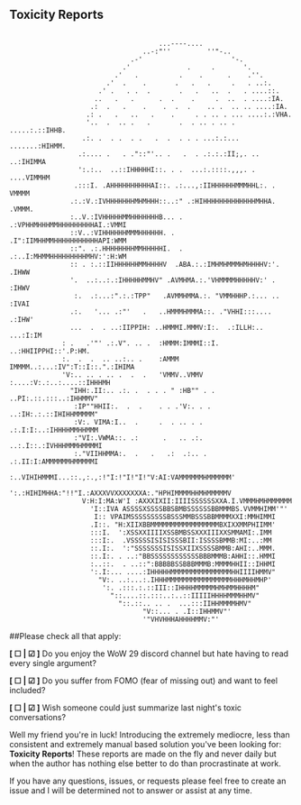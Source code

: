 ## Toxicity Reports
```

                                     ...----....
                                 ..-:"''         ''"-..
                              .-'                      '-.
                            .'              .     .       '.
                          .'   .          .    .      .    .''.
                        .'  .    .       .   .   .     .   . ..:.
                      .' .   . .  .       .   .   ..  .   . ....::.
                     ..   .   .      .  .    .     .  ..  . ....:IA.
                    .:  .   .    .    .  .  .    .. .  .. .. ....:IA.
                   .: .   .   ..   .    .     . . .. . ... ....:.:VHA.
                   '..  .  .. .   .       .  . .. . .. . .....:.::IHHB.
                  .:. .  . .  . .   .  .  . . . ...:.:... .......:HIHMM.
                 .:.... .   . ."::"'.. .   .  . .:.:.:II;,. .. ..:IHIMMA
                 ':.:..  ..::IHHHHHI::. . .  ...:.::::.,,,. . ....VIMMHM
                .:::I. .AHHHHHHHHHHAI::. .:...,:IIHHHHHHMMMHHL:. . VMMMM
               .:.:V.:IVHHHHHHHMHMHHH::..:" .:HIHHHHHHHHHHHHHMHHA. .VMMM.
               :..V.:IVHHHHHMMHHHHHHHB... . .:VPHHMHHHMMHHHHHHHHHAI.:VMMI
               ::V..:VIHHHHHHMMMHHHHHH. .   .I":IIMHHMMHHHHHHHHHHHAPI:WMM
               ::". .:.HHHHHHHHMMHHHHHI.  . .:..I:MHMMHHHHHHHHHMHV:':H:WM
               :: . :.::IIHHHHHHMMHHHHV  .ABA.:.:IMHMHMMMHMHHHHV:'. .IHWW
               '.  ..:..:.:IHHHHHMMHV" .AVMHMA.:.'VHMMMMHHHHHV:' .  :IHWV
                :.  .:...:".:.:TPP"   .AVMMHMMA.:. "VMMHHHP.:... .. :IVAI
               .:.   '... .:"'   .   ..HMMMHMMMA::. ."VHHI:::....  .:IHW'
               ...  .  . ..:IIPPIH: ..HMMMI.MMMV:I:.  .:ILLH:.. ...:I:IM
             : .   .'"' .:.V". .. .  :HMMM:IMMMI::I. ..:HHIIPPHI::'.P:HM.
             :.  .  .  .. ..:.. .    :AMMM IMMMM..:...:IV":T::I::.".:IHIMA
             'V:.. .. . .. .  .  .   'VMMV..VMMV :....:V:.:..:....::IHHHMH
               "IHH:.II:.. .:. .  . . . " :HB"" . . ..PI:.::.:::..:IHHMMV"
                :IP""HHII:.  .  .    . . .'V:. . . ..:IH:.:.::IHIHHMMMMM"
                :V:. VIMA:I..  .     .  . .. . .  .:.I:I:..:IHHHHMMHHMMM
                :"VI:.VWMA::. .:      .   .. .:. ..:.I::.:IVHHHMMMHMMMMI
                :."VIIHHMMA:.  .   .   .:  .:.. . .:.II:I:AMMMMMMHMMMMMI
                :..VIHIHMMMI...::.,:.,:!"I:!"I!"I!"V:AI:VAMMMMMMHMMMMMM'
                ':.:HIHIMHHA:"!!"I.:AXXXVVXXXXXXXA:."HPHIMMMMHHMHMMMMMV
                  V:H:I:MA:W'I :AXXXIXII:IIIISSSSSSXXA.I.VMMMHMHMMMMMM
                    'I::IVA ASSSSXSSSSBBSBMBSSSSSSBBMMMBS.VVMMHIMM'"'
                     I:: VPAIMSSSSSSSSSBSSSMMBSSSBBMMMMXXI:MMHIMMI
                    .I::. "H:XIIXBBMMMMMMMMMMMMMMMMMBXIXXMMPHIIMM'
                    :::I.  ':XSSXXIIIIXSSBMBSSXXXIIIXXSMMAMI:.IMM
                    :::I:.  .VSSSSSISISISSSBII:ISSSSBMMB:MI:..:MM
                    ::.I:.  ':"SSSSSSSISISSXIIXSSSSBMMB:AHI:..MMM.
                    ::.I:. . ..:"BBSSSSSSSSSSSSBBBMMMB:AHHI::.HMMI
                    :..::.  . ..::":BBBBBSSBBBMMMB:MMMMHHII::IHHMI
                    ':.I:... ....:IHHHHHMMMMMMMMMMMMMMMHHIIIIHMMV"
                      "V:. ..:...:.IHHHMMMMMMMMMMMMMMMMHHHMHHMHP'
                       ':. .:::.:.::III::IHHHHMMMMMHMHMMHHHHM"
                         "::....::.:::..:..::IIIIIHHHHMMMHHMV"
                           "::.::.. .. .  ...:::IIHHMMMMHMV"
                                 "V::... . .I::IHHMMV"'
                                 '"VHVHHHAHHHHMMV:"'
```
##Please check all that apply:

**[ ☐ | ☑ ]** Do you enjoy the WoW 29 discord channel but hate having to read every single argument?

**[ ☐ | ☑ ]** Do you suffer from FOMO (fear of missing out) and want to feel included?

**[ ☐ | ☑ ]** Wish someone could just summarize last night's toxic conversations?


Well my friend you're in luck! Introducing the extremely mediocre, less than consistent and extremely manual based solution you've been looking for: **Toxicity Reports**! 
These reports are made on the fly and never daily but when the author has nothing else better to do than procrastinate at work.


If you have any questions, issues, or requests please feel free to create an issue and I will be determined not to answer or assist at any time.
